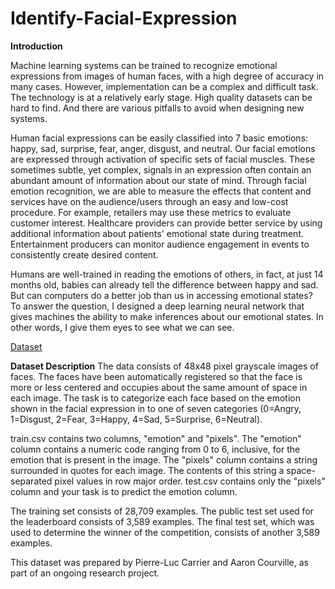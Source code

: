 # Identify-Facial-Expression

**Introduction**

Machine learning systems can be trained to recognize emotional expressions from images of human faces, with a high degree of accuracy in many cases. However, implementation can be a complex and difficult task. The technology is at a relatively early stage. High quality datasets can be hard to find. And there are various pitfalls to avoid when designing new systems.

Human facial expressions can be easily classified into 7 basic emotions: happy, sad, surprise, fear, anger, disgust, and neutral. Our facial emotions are expressed through activation of specific sets of facial muscles. These sometimes subtle, yet complex, signals in an expression often contain an abundant amount of information about our state of mind. Through facial emotion recognition, we are able to measure the effects that content and services have on the audience/users through an easy and low-cost procedure. For example, retailers may use these metrics to evaluate customer interest. Healthcare providers can provide better service by using additional information about patients' emotional state during treatment. Entertainment producers can monitor audience engagement in events to consistently create desired content.

Humans are well-trained in reading the emotions of others, in fact, at just 14 months old, babies can already tell the difference between happy and sad. But can computers do a better job than us in accessing emotional states? To answer the question, I designed a deep learning neural network that gives machines the ability to make inferences about our emotional states. In other words, I give them eyes to see what we can see.

[Dataset](https://www.kaggle.com/c/challenges-in-representation-learning-facial-expression-recognition-challenge/data)

**Dataset Description**
The data consists of 48x48 pixel grayscale images of faces. The faces have been automatically registered so that the face is more or less centered and occupies about the same amount of space in each image. The task is to categorize each face based on the emotion shown in the facial expression in to one of seven categories (0=Angry, 1=Disgust, 2=Fear, 3=Happy, 4=Sad, 5=Surprise, 6=Neutral).

train.csv contains two columns, "emotion" and "pixels". The "emotion" column contains a numeric code ranging from 0 to 6, inclusive, for the emotion that is present in the image. The "pixels" column contains a string surrounded in quotes for each image. The contents of this string a space-separated pixel values in row major order. test.csv contains only the "pixels" column and your task is to predict the emotion column.

The training set consists of 28,709 examples. The public test set used for the leaderboard consists of 3,589 examples. The final test set, which was used to determine the winner of the competition, consists of another 3,589 examples.

This dataset was prepared by Pierre-Luc Carrier and Aaron Courville, as part of an ongoing research project. 


